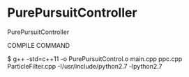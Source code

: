 # PurePursuitController
PurePursuitController

COMPILE COMMAND

$ g++ -std=c++11 -o PurePursuitControl.o main.cpp ppc.cpp ParticleFilter.cpp -I/usr/include/python2.7 -lpython2.7

